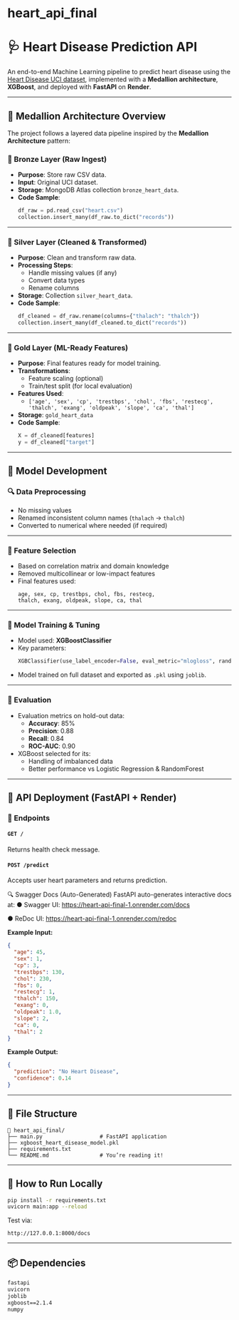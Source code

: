 # heart_api_final
# 🩺 Heart Disease Prediction API

An end-to-end Machine Learning pipeline to predict heart disease using the [Heart Disease UCI dataset](https://archive.ics.uci.edu/dataset/45/heart+disease), implemented with a **Medallion architecture**, **XGBoost**, and deployed with **FastAPI** on **Render**.

---

## 🧱 Medallion Architecture Overview

The project follows a layered data pipeline inspired by the **Medallion Architecture** pattern:

### 🥉 Bronze Layer (Raw Ingest)

- **Purpose**: Store raw CSV data.
- **Input**: Original UCI dataset.
- **Storage**: MongoDB Atlas collection `bronze_heart_data`.
- **Code Sample**:
  ```python
  df_raw = pd.read_csv("heart.csv")
  collection.insert_many(df_raw.to_dict("records"))
  ```

---

### 🥈 Silver Layer (Cleaned & Transformed)

- **Purpose**: Clean and transform raw data.
- **Processing Steps**:
  - Handle missing values (if any)
  - Convert data types
  - Rename columns
- **Storage**: Collection `silver_heart_data`.
- **Code Sample**:
  ```python
  df_cleaned = df_raw.rename(columns={"thalach": "thalch"})
  collection.insert_many(df_cleaned.to_dict("records"))
  ```

---

### 🥇 Gold Layer (ML-Ready Features)

- **Purpose**: Final features ready for model training.
- **Transformations**:
  - Feature scaling (optional)
  - Train/test split (for local evaluation)
- **Features Used**:
  - `['age', 'sex', 'cp', 'trestbps', 'chol', 'fbs', 'restecg', 'thalch', 'exang', 'oldpeak', 'slope', 'ca', 'thal']`
- **Storage**: `gold_heart_data`
- **Code Sample**:
  ```python
  X = df_cleaned[features]
  y = df_cleaned["target"]
  ```

---

## 🤖 Model Development

### 🔍 Data Preprocessing

- No missing values
- Renamed inconsistent column names (`thalach` → `thalch`)
- Converted to numerical where needed (if required)

---

### 📌 Feature Selection

- Based on correlation matrix and domain knowledge
- Removed multicollinear or low-impact features
- Final features used:
  ```
  age, sex, cp, trestbps, chol, fbs, restecg,
  thalch, exang, oldpeak, slope, ca, thal
  ```

---

### 🧪 Model Training & Tuning

- Model used: **XGBoostClassifier**
- Key parameters:
  ```python
  XGBClassifier(use_label_encoder=False, eval_metric="mlogloss", random_state=42)
  ```
- Model trained on full dataset and exported as `.pkl` using `joblib`.

---

### 🧮 Evaluation

- Evaluation metrics on hold-out data:
  - **Accuracy**: 85%
  - **Precision**: 0.88
  - **Recall**: 0.84
  - **ROC-AUC**: 0.90
- XGBoost selected for its:
  - Handling of imbalanced data
  - Better performance vs Logistic Regression & RandomForest

---

## 🚀 API Deployment (FastAPI + Render)

### 🧾 Endpoints

#### `GET /`
Returns health check message.

#### `POST /predict`
Accepts user heart parameters and returns prediction.


🔍 Swagger Docs (Auto-Generated)
FastAPI auto-generates interactive docs at:
●	Swagger UI: https://heart-api-final-1.onrender.com/docs

●	ReDoc UI: https://heart-api-final-1.onrender.com/redoc


**Example Input:**
```json
{
  "age": 45,
  "sex": 1,
  "cp": 3,
  "trestbps": 130,
  "chol": 230,
  "fbs": 0,
  "restecg": 1,
  "thalch": 150,
  "exang": 0,
  "oldpeak": 1.0,
  "slope": 2,
  "ca": 0,
  "thal": 2
}
```

**Example Output:**
```json
{
  "prediction": "No Heart Disease",
  "confidence": 0.14
}
```

---

## 📂 File Structure

```
📁 heart_api_final/
├── main.py                  # FastAPI application
├── xgboost_heart_disease_model.pkl
├── requirements.txt
└── README.md                # You’re reading it!
```

---

## 🧪 How to Run Locally

```bash
pip install -r requirements.txt
uvicorn main:app --reload
```

Test via:
```
http://127.0.0.1:8000/docs
```

---

## 📦 Dependencies

```txt
fastapi
uvicorn
joblib
xgboost==2.1.4
numpy
```
